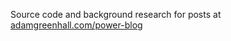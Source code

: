 Source code and background research for posts at [adamgreenhall.com/power-blog](https://adamgreenhall.com/power-blog/)
